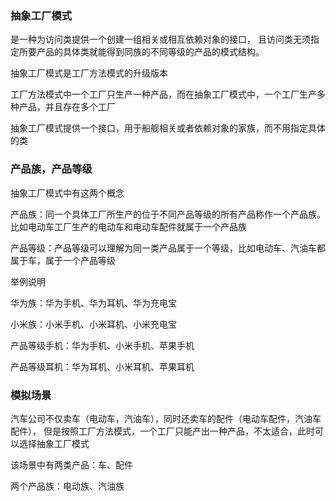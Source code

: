 ### 抽象工厂模式

是一种为访问类提供一个创建一组相关或相互依赖对象的接口，
且访问类无须指定所要产品的具体类就能得到同族的不同等级的产品的模式结构。


抽象工厂模式是工厂方法模式的升级版本

工厂方法模式中一个工厂只生产一种产品，而在抽象工厂模式中，一个工厂生产多种产品，并且存在多个工厂



抽象工厂模式提供一个接口，用于船舰相关或者依赖对象的家族，而不用指定具体的类





### 产品族，产品等级

抽象工厂模式中有这两个概念

产品族：同一个具体工厂所生产的位于不同产品等级的所有产品称作一个产品族。比如电动车工厂生产的电动车和电动车配件就属于一个产品族

产品等级：产品等级可以理解为同一类产品属于一个等级，比如电动车、汽油车都属于车，属于一个产品等级


举例说明

华为族：华为手机、华为耳机、华为充电宝

小米族：小米手机、小米耳机、小米充电宝


产品等级手机：华为手机、小米手机、苹果手机

产品等级耳机：华为耳机、小米耳机、苹果耳机



### 模拟场景

汽车公司不仅卖车（电动车，汽油车），同时还卖车的配件（电动车配件，汽油车配件），
但是按照工厂方法模式，一个工厂只能产出一种产品，不太适合，此时可以选择抽象工厂模式


该场景中有两类产品：车、配件

两个产品族：电动族、汽油族


